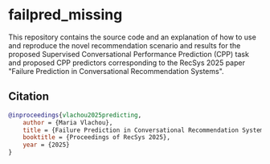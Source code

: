 # failpred_missing
This repository contains the source code and an explanation of how to use and reproduce the novel recommendation scenario and results for the proposed Supervised Conversational Performance Prediction (CPP) task and proposed CPP predictors corresponding to the RecSys 2025 paper "Failure Prediction in Conversational Recommendation Systems".

## Citation

```bibtex
@inproceedings{vlachou2025predicting,
    author = {Maria Vlachou},
    title = {Failure Prediction in Conversational Recommendation Systems},
    booktitle = {Proceedings of RecSys 2025},
    year = {2025}
}
```

